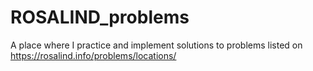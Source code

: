 # ROSALIND_problems
A place where I practice and implement solutions to problems listed on https://rosalind.info/problems/locations/
